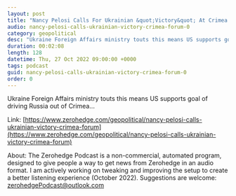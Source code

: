 ```yaml
---
layout: post
title: "Nancy Pelosi Calls For Ukrainian &quot;Victory&quot; At Crimea Forum"
audio: nancy-pelosi-calls-ukrainian-victory-crimea-forum-0
category: geopolitical
desc: "Ukraine Foreign Affairs ministry touts this means US supports goal of driving Russia out of Crimea..."
duration: 00:02:08
length: 128
datetime: Thu, 27 Oct 2022 09:00:00 +0000
tags: podcast
guid: nancy-pelosi-calls-ukrainian-victory-crimea-forum-0
order: 0
---
```

Ukraine Foreign Affairs ministry touts this means US supports goal of driving Russia out of Crimea...

Link: [https://www.zerohedge.com/geopolitical/nancy-pelosi-calls-ukrainian-victory-crimea-forum](https://www.zerohedge.com/geopolitical/nancy-pelosi-calls-ukrainian-victory-crimea-forum)

About: The Zerohedge Podcast is a non-commercial, automated program, designed to give people a way to get news from Zerohedge in an audio format.  I am actively working on tweaking and improving the setup to create a better listening experience (October 2022).  Suggestions are welcome: [zerohedgePodcast@outlook.com](mailto:zerohedgePodcast@outlook.com)